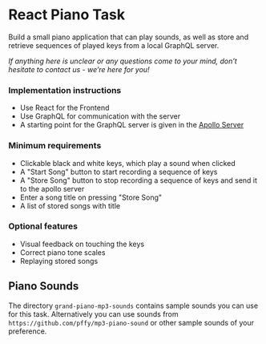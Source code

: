# React Piano Task

Build a small piano application that can play sounds, as well as store and retrieve sequences of played keys from a local GraphQL server.

*If anything here is unclear or any questions come to your mind, don’t hesitate to contact us - we’re here for you!*

### Implementation instructions

- Use React for the Frontend
- Use GraphQL for communication with the server
- A starting point for the GraphQL server is given in the [Apollo Server](#apollo-server)

### Minimum requirements

- Clickable black and white keys, which play a sound when clicked
- A "Start Song" button to start recording a sequence of keys
- A "Store Song" button to stop recording a sequence of keys and send it to the apollo server
- Enter a song title on pressing "Store Song"
- A list of stored songs with title

### Optional features

- Visual feedback on touching the keys
- Correct piano tone scales
- Replaying stored songs

## Piano Sounds

The directory `grand-piano-mp3-sounds` contains sample sounds you can use for this task. Alternatively you can use sounds from `https://github.com/pffy/mp3-piano-sound` or other sample sounds of your preference.
